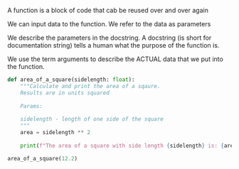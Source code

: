 
A function is a block of code that cab be reused over and over again

We can input data to the function. We refer to the data as parameters

We describe the parameters in the docstring. A docstring (is short for documentation string) tells a human what the purpose of the function is.

We use the term arguments to describe the ACTUAL data that we put into the function. 

```python
def area_of_a_square(sidelength: float):
	"""Calculate and print the area of a sqaure.
	Results are in units squared
	
	Params:
	
	sidelength - length of one side of the square
	"""
	area = sidelength ** 2 
	
	print(f"The area of a square with side length {sidelength} is: {are} a square units")

area_of_a_square(12.2)

```